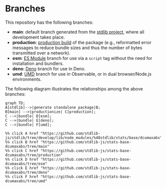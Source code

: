 <!--

@license Apache-2.0

Copyright (c) 2022 The Stdlib Authors.

Licensed under the Apache License, Version 2.0 (the "License");
you may not use this file except in compliance with the License.
You may obtain a copy of the License at

    http://www.apache.org/licenses/LICENSE-2.0

Unless required by applicable law or agreed to in writing, software
distributed under the License is distributed on an "AS IS" BASIS,
WITHOUT WARRANTIES OR CONDITIONS OF ANY KIND, either express or implied.
See the License for the specific language governing permissions and
limitations under the License.

-->

# Branches

This repository has the following branches:

-   **main**: default branch generated from the [stdlib project][stdlib-url], where all development takes place.
-   **production**: [production build][production-url] of the package (e.g., reformatted error messages to reduce bundle sizes and thus the number of bytes transmitted over a network).
-   **esm**: [ES Module][esm-url] branch for use via a `script` tag without the need for installation and bundlers.
-   **deno**: [Deno][deno-url] branch for use in Deno.
-   **umd**: [UMD][umd-url] branch for use in Observable, or in dual browser/Node.js environments.

The following diagram illustrates the relationships among the above branches:

```mermaid
graph TD;
A[stdlib]-->|generate standalone package|B;
B[main] -->|productionize| C[production];
C -->|bundle| D[esm];
C -->|bundle| E[deno];
C -->|bundle| F[umd];

%% click A href "https://github.com/stdlib-js/stdlib/tree/develop/lib/node_modules/%40stdlib/stats/base/dcumaxabs"
%% click B href "https://github.com/stdlib-js/stats-base-dcumaxabs/tree/main"
%% click C href "https://github.com/stdlib-js/stats-base-dcumaxabs/tree/production"
%% click D href "https://github.com/stdlib-js/stats-base-dcumaxabs/tree/esm"
%% click E href "https://github.com/stdlib-js/stats-base-dcumaxabs/tree/deno"
%% click F href "https://github.com/stdlib-js/stats-base-dcumaxabs/tree/umd"
```

[stdlib-url]: https://github.com/stdlib-js/stdlib/tree/develop/lib/node_modules/%40stdlib/stats/base/dcumaxabs
[production-url]: https://github.com/stdlib-js/stats-base-dcumaxabs/tree/production
[deno-url]: https://github.com/stdlib-js/stats-base-dcumaxabs/tree/deno
[umd-url]: https://github.com/stdlib-js/stats-base-dcumaxabs/tree/umd
[esm-url]: https://github.com/stdlib-js/stats-base-dcumaxabs/tree/esm